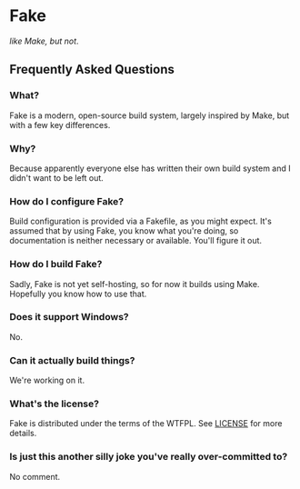 # Fake

_like Make, but not_.

## Frequently Asked Questions
[faq]: #faq

### What?
[what]: #what
Fake is a modern, open-source build system, largely inspired by Make, but with a few key differences.

### Why?
[why]: #why
Because apparently everyone else has written their own build system and I didn't want to be left out.

### How do I configure Fake?
[configuration]: #configuration
Build configuration is provided via a Fakefile, as you might expect. It's assumed that by using Fake, you know what you're doing, so documentation is neither necessary or available. You'll figure it out.

### How do I build Fake?
[building]: #building
Sadly, Fake is not yet self-hosting, so for now it builds using Make. Hopefully you know how to use that.

### Does it support Windows?
[windows]: #windows
No.

### Can it actually build things?
[wip]: #wip
We're working on it.

### What's the license?
[license]: #license
Fake is distributed under the terms of the WTFPL. See [LICENSE](LICENSE) for more details.

### Is just this another silly joke you've really over-committed to?
[joke]: #joke
No comment.